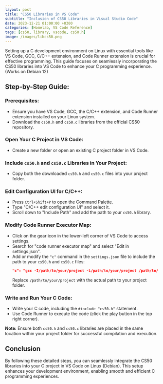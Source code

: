 ```yaml
---
layout: post
title: "CS50 Libraries in VS Code"
subtitle: "Inclusion of CS50 Libraries in Visual Studio Code"
date: 2023-12-21 01:00:00 +0300
categories: [Homelab, VS Code Reference]
tags: [cs50, library, vscode, cs50.h]
image: /images/libcs50.png
---
```



Setting up a C development environment on Linux with essential tools like VS Code, GCC, C/C++ extension, and Code Runner extension is crucial for effective programming. This guide focuses on seamlessly incorporating the CS50 libraries into VS Code to enhance your C programming experience. (Works on Debian 12)

## Step-by-Step Guide:

### Prerequisites:
- Ensure you have VS Code, GCC, the C/C++ extension, and Code Runner extension installed on your Linux system.
- Download the `cs50.h` and `cs50.c` libraries from the official CS50 repository.

### Open Your C Project in VS Code:
- Create a new folder or open an existing C project folder in VS Code.

### Include `cs50.h` and `cs50.c` Libraries in Your Project:
- Copy both the downloaded `cs50.h` and `cs50.c` files into your project folder.

### Edit Configuration UI for C/C++:
- Press `Ctrl+Shift+P` to open the Command Palette.
- Type "C/C++ edit configuration UI" and select it.
- Scroll down to "Include Path" and add the path to your `cs50.h` library.

### Modify Code Runner Executor Map:
- Click on the gear icon in the lower-left corner of VS Code to access settings.
- Search for "code runner executor map" and select "Edit in settings.json".
- Add or modify the `"c"` command in the `settings.json` file to include the path to your `cs50.h` and `cs50.c` files:
  ```json
  "c": "gcc -I/path/to/your/project -L/path/to/your/project /path/to/your/project/cs50.c $fileName -o $fileNameWithoutExt && $dir$fileNameWithoutExt",
  ```
  Replace `/path/to/your/project` with the actual path to your project folder.

### Write and Run Your C Code:
- Write your C code, including the `#include "cs50.h"` statement.
- Use Code Runner to execute the code (click the play button in the top right corner).

**Note:** Ensure both `cs50.h` and `cs50.c` libraries are placed in the same location within your project folder for successful compilation and execution.

## Conclusion
By following these detailed steps, you can seamlessly integrate the CS50 libraries into your C project in VS Code on Linux (Debian). This setup enhances your development environment, enabling smooth and efficient C programming experiences.
